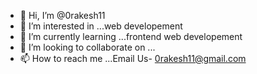 - 👋 Hi, I’m @0rakesh11
- 👀 I’m interested in ...web developement
- 🌱 I’m currently learning ...frontend web developement
- 💞️ I’m looking to collaborate on ...
- 📫 How to reach me ...Email Us- 0rakesh11@gmail.com

<!---
0rakesh11/0rakesh11 is a ✨ special ✨ repository because its `README.md` (this file) appears on your GitHub profile.
You can click the Preview link to take a look at your changes.
--->

